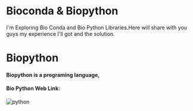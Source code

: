 # Bioconda & Biopython
I'm Exploring Bio Conda and Bio Python Libraries.Here will share with you guys my experience I'll got and the solution.

# Biopython

#### Biopython is a programing language,
#### Bio Python Web Link:
        
![python](https://biopython.org/?msclkid=afce7a87d01011ecb9a5ece40a71c33c)
